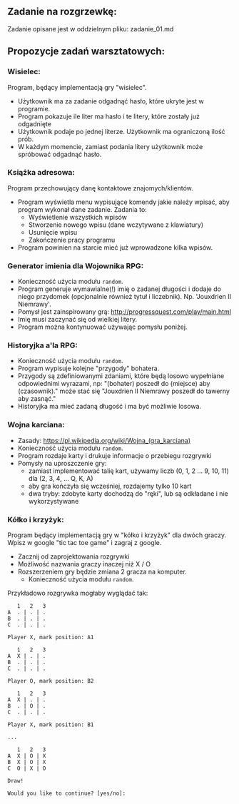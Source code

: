 ## Zadanie na rozgrzewkę:
Zadanie opisane jest w oddzielnym pliku: zadanie_01.md

## Propozycje zadań warsztatowych:

### Wisielec:
Program, będący implementacją gry "wisielec".
- Użytkownik ma za zadanie odgadnąć hasło, które ukryte jest w programie.
- Program pokazuje ile liter ma hasło i te litery, które zostały już odgadnięte
- Użytkownik podaje po jednej literze. Użytkownik ma ograniczoną ilość prób.
- W każdym momencie, zamiast podania litery użytkownik może spróbować odgadnąć hasło.

### Książka adresowa:
Program przechowujący danę kontaktowe znajomych/klientów.
- Program wyświetla menu wypisujące komendy jakie należy wpisać, aby program wykonał dane zadanie. Zadania to:
    - Wyświetlenie wszystkich wpisów
    - Stworzenie nowego wpisu (dane wczytywane z klawiatury)
    - Usunięcie wpisu
    - Zakończenie pracy programu
- Program powinien na starcie mieć już wprowadzone kilka wpisów.

### Generator imienia dla Wojownika RPG:
- Konieczność użycia modułu `random`.
- Program generuje wymawialne(!) imię o zadanej długości i dodaje do niego przydomek (opcjonalnie również tytuł i liczebnik). Np. 'Jouxdrien II Niemrawy'.
- Pomysł jest zainspirowany grą: http://progressquest.com/play/main.html
- Imię musi zaczynać się od wielkiej litery.
- Program można kontynuować używając pomysłu poniżej.

### Historyjka a'la RPG:
- Konieczność użycia modułu `random`.
- Program wypisuje kolejne "przygody" bohatera.
- Przygody są zdefiniowanymi zdaniami, które będą losowo wypełniane odpowiednimi wyrazami, np: "(bohater) poszedł do (miejsce) aby (czasownik)." może stać się "Jouxdrien II Niemrawy poszedł do tawerny aby zasnąć."
- Historyjka ma mieć zadaną długość i ma być możliwie losowa.

### Wojna karciana:
- Zasady: https://pl.wikipedia.org/wiki/Wojna_(gra_karciana)
- Konieczność użycia modułu `random`.
- Program rozdaje karty i drukuje informacje o przebiegu rozgrywki
- Pomysły na uproszczenie gry:
    - zamiast implementować talię kart, używamy liczb (0, 1, 2 ... 9, 10, 11) dla (2, 3, 4, ... Q, K, A)
    - aby gra kończyła się wcześniej, rozdajemy tylko 10 kart
    - dwa tryby: zdobyte karty dochodzą do "ręki", lub są odkładane i nie wykorzystywane

### Kółko i krzyżyk:
Program będący implementacją gry w "kółko i krzyżyk" dla dwóch graczy.
Wpisz w google "tic tac toe game" i zagraj z google.
- Zacznij od zaprojektowania rozgrywki
- Możliwość nazwania graczy inaczej niż X / O
- Rozszerzeniem gry będzie zmiana 2 gracza na komputer.
    - Konieczność użycia modułu `random`.

Przykładowo rozgrywka mogłaby wyglądać tak:


       1   2   3
    A  . | . | .
    B  . | . | .
    C  . | . | .

    Player X, mark position: A1

       1   2   3
    A  X | . | .
    B  . | . | .
    C  . | . | .

    Player O, mark position: B2

       1   2   3
    A  X | . | .
    B  . | O | .
    C  . | . | .

    Player X, mark position: B1

    ...

       1   2   3
    A  X | O | X
    B  X | O | X
    C  O | X | O

    Draw!

    Would you like to continue? [yes/no]:
